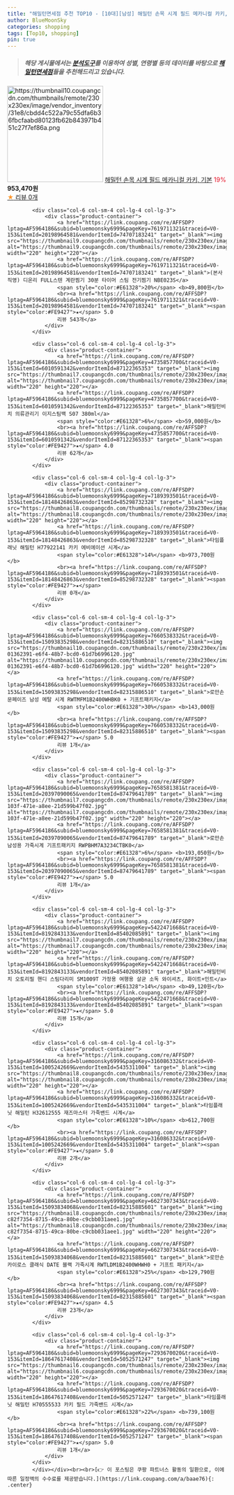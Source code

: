 ```yaml
---
title: "해밀턴면세점 추천 TOP10 - [10대][남성] 해밀턴 손목 시계 필드 메카니컬 카키, 기본"
author: BlueMoonSky
categories: shopping
tags: [Top10, shopping]
pin: true
---
```


> ##### 해당 게시물에서는 [**분석도구**](https://itemscout.io/)를 이용하여 **성별**, **연령별** 등의 데이터를 바탕으로 [**해밀턴면세점**](https://link.coupang.com/a/baae76)들을 추천해드리고 있습니다.
<div class="container"><div class="row">
            <div class="col-6 col-sm-4 col-lg-4 col-lg-3">
                <div class="product-container">
                    <a href="https://link.coupang.com/re/AFFSDP?lptag=AF5964186&subid=bluemoonsky6999&pageKey=7630362922&traceid=V0-153&itemId=20249881335&vendorItemId=87337944102" target="_blank"><img src="https://thumbnail10.coupangcdn.com/thumbnails/remote/230x230ex/image/vendor_inventory/31e8/cbdd4c522a79c55dfa6b36fbcfaabd80123fb62b843971b451c27f7ef86a.png" alt="https://thumbnail10.coupangcdn.com/thumbnails/remote/230x230ex/image/vendor_inventory/31e8/cbdd4c522a79c55dfa6b36fbcfaabd80123fb62b843971b451c27f7ef86a.png" width="220" height="220"></a>
                    <a href="https://link.coupang.com/re/AFFSDP?lptag=AF5964186&subid=bluemoonsky6999&pageKey=7630362922&traceid=V0-153&itemId=20249881335&vendorItemId=87337944102" target="_blank">해밀턴 손목 시계 필드 메카니컬 카키, 기본</a>
                    <span style="color:#E61328">19%</span> <b>953,470원</b>
                    <br><a href="https://link.coupang.com/re/AFFSDP?lptag=AF5964186&subid=bluemoonsky6999&pageKey=7630362922&traceid=V0-153&itemId=20249881335&vendorItemId=87337944102" target="_blank"><span style="color:#FE9427">★</span> 
                    리뷰 0개</a>
                </div>
            </div>
            
            <div class="col-6 col-sm-4 col-lg-4 col-lg-3">
                <div class="product-container">
                    <a href="https://link.coupang.com/re/AFFSDP?lptag=AF5964186&subid=bluemoonsky6999&pageKey=7619711321&traceid=V0-153&itemId=20198964581&vendorItemId=74707183241" target="_blank"><img src="https://thumbnail9.coupangcdn.com/thumbnails/remote/230x230ex/image/vendor_inventory/7f02/c5390cab271b6fe185291b5300a7494fb3883276860a272c2e9772ce2ecb.jpg" alt="https://thumbnail9.coupangcdn.com/thumbnails/remote/230x230ex/image/vendor_inventory/7f02/c5390cab271b6fe185291b5300a7494fb3883276860a272c2e9772ce2ecb.jpg" width="220" height="220"></a>
                    <a href="https://link.coupang.com/re/AFFSDP?lptag=AF5964186&subid=bluemoonsky6999&pageKey=7619711321&traceid=V0-153&itemId=20198964581&vendorItemId=74707183241" target="_blank">(본사직영) 디온리 FULL스텐 계란찜기 30분 타이머 스팀 전기찜기 NBE023S</a>
                    <span style="color:#E61328">20%</span> <b>49,800원</b>
                    <br><a href="https://link.coupang.com/re/AFFSDP?lptag=AF5964186&subid=bluemoonsky6999&pageKey=7619711321&traceid=V0-153&itemId=20198964581&vendorItemId=74707183241" target="_blank"><span style="color:#FE9427">★</span> 5.0
                    리뷰 543개</a>
                </div>
            </div>
            
            <div class="col-6 col-sm-4 col-lg-4 col-lg-3">
                <div class="product-container">
                    <a href="https://link.coupang.com/re/AFFSDP?lptag=AF5964186&subid=bluemoonsky6999&pageKey=4735857700&traceid=V0-153&itemId=6010591342&vendorItemId=87122365353" target="_blank"><img src="https://thumbnail7.coupangcdn.com/thumbnails/remote/230x230ex/image/vendor_inventory/ebf8/b018ba8de4ddceebaaf56be001819f0d400afe64216c501e7bf5d4dcb690.jpg" alt="https://thumbnail7.coupangcdn.com/thumbnails/remote/230x230ex/image/vendor_inventory/ebf8/b018ba8de4ddceebaaf56be001819f0d400afe64216c501e7bf5d4dcb690.jpg" width="220" height="220"></a>
                    <a href="https://link.coupang.com/re/AFFSDP?lptag=AF5964186&subid=bluemoonsky6999&pageKey=4735857700&traceid=V0-153&itemId=6010591342&vendorItemId=87122365353" target="_blank">해밀턴비치 의류관리기 이지스팀백 S07 380ml</a>
                    <span style="color:#E61328">6%</span> <b>59,000원</b>
                    <br><a href="https://link.coupang.com/re/AFFSDP?lptag=AF5964186&subid=bluemoonsky6999&pageKey=4735857700&traceid=V0-153&itemId=6010591342&vendorItemId=87122365353" target="_blank"><span style="color:#FE9427">★</span> 4.0
                    리뷰 62개</a>
                </div>
            </div>
            
            <div class="col-6 col-sm-4 col-lg-4 col-lg-3">
                <div class="product-container">
                    <a href="https://link.coupang.com/re/AFFSDP?lptag=AF5964186&subid=bluemoonsky6999&pageKey=7189393501&traceid=V0-153&itemId=18148426863&vendorItemId=85298732328" target="_blank"><img src="https://thumbnail8.coupangcdn.com/thumbnails/remote/230x230ex/image/vendor_inventory/8615/c6781289d372bbb315815fa85349bf2d6fa1d3fb6bfce92d952595a8ff8f.jpg" alt="https://thumbnail8.coupangcdn.com/thumbnails/remote/230x230ex/image/vendor_inventory/8615/c6781289d372bbb315815fa85349bf2d6fa1d3fb6bfce92d952595a8ff8f.jpg" width="220" height="220"></a>
                    <a href="https://link.coupang.com/re/AFFSDP?lptag=AF5964186&subid=bluemoonsky6999&pageKey=7189393501&traceid=V0-153&itemId=18148426863&vendorItemId=85298732328" target="_blank">타임플래닛 해밀턴 H77922141 카키 에비에이션 시계</a>
                    <span style="color:#E61328">14%</span> <b>973,700원</b>
                    <br><a href="https://link.coupang.com/re/AFFSDP?lptag=AF5964186&subid=bluemoonsky6999&pageKey=7189393501&traceid=V0-153&itemId=18148426863&vendorItemId=85298732328" target="_blank"><span style="color:#FE9427">★</span> 
                    리뷰 0개</a>
                </div>
            </div>
            
            <div class="col-6 col-sm-4 col-lg-4 col-lg-3">
                <div class="product-container">
                    <a href="https://link.coupang.com/re/AFFSDP?lptag=AF5964186&subid=bluemoonsky6999&pageKey=7660538332&traceid=V0-153&itemId=15093835298&vendorItemId=82315886510" target="_blank"><img src="https://thumbnail10.coupangcdn.com/thumbnails/remote/230x230ex/image/retail/images/1198777745439932-01362391-e6f4-48b7-bcd0-61d7b6996120.jpg" alt="https://thumbnail10.coupangcdn.com/thumbnails/remote/230x230ex/image/retail/images/1198777745439932-01362391-e6f4-48b7-bcd0-61d7b6996120.jpg" width="220" height="220"></a>
                    <a href="https://link.coupang.com/re/AFFSDP?lptag=AF5964186&subid=bluemoonsky6999&pageKey=7660538332&traceid=V0-153&itemId=15093835298&vendorItemId=82315886510" target="_blank">로만손 문페이즈 남성 메탈 시계 RWTMFM1B2400WHBK0 + 기프트패키지</a>
                    <span style="color:#E61328">30%</span> <b>143,000원</b>
                    <br><a href="https://link.coupang.com/re/AFFSDP?lptag=AF5964186&subid=bluemoonsky6999&pageKey=7660538332&traceid=V0-153&itemId=15093835298&vendorItemId=82315886510" target="_blank"><span style="color:#FE9427">★</span> 5.0
                    리뷰 1개</a>
                </div>
            </div>
            
            <div class="col-6 col-sm-4 col-lg-4 col-lg-3">
                <div class="product-container">
                    <a href="https://link.coupang.com/re/AFFSDP?lptag=AF5964186&subid=bluemoonsky6999&pageKey=7658581381&traceid=V0-153&itemId=20397090065&vendorItemId=87479641789" target="_blank"><img src="https://thumbnail7.coupangcdn.com/thumbnails/remote/230x230ex/image/retail/images/2023/10/17/17/4/f96e2ae2-103f-471e-a8ee-21d599b47f02.jpg" alt="https://thumbnail7.coupangcdn.com/thumbnails/remote/230x230ex/image/retail/images/2023/10/17/17/4/f96e2ae2-103f-471e-a8ee-21d599b47f02.jpg" width="220" height="220"></a>
                    <a href="https://link.coupang.com/re/AFFSDP?lptag=AF5964186&subid=bluemoonsky6999&pageKey=7658581381&traceid=V0-153&itemId=20397090065&vendorItemId=87479641789" target="_blank">로만손 남성용 가죽시계 기프트패키지 RWPBHM7A3234CTBK0</a>
                    <span style="color:#E61328">6%</span> <b>193,050원</b>
                    <br><a href="https://link.coupang.com/re/AFFSDP?lptag=AF5964186&subid=bluemoonsky6999&pageKey=7658581381&traceid=V0-153&itemId=20397090065&vendorItemId=87479641789" target="_blank"><span style="color:#FE9427">★</span> 5.0
                    리뷰 1개</a>
                </div>
            </div>
            
            <div class="col-6 col-sm-4 col-lg-4 col-lg-3">
                <div class="product-container">
                    <a href="https://link.coupang.com/re/AFFSDP?lptag=AF5964186&subid=bluemoonsky6999&pageKey=5422471668&traceid=V0-153&itemId=8192843133&vendorItemId=85402085891" target="_blank"><img src="https://thumbnail7.coupangcdn.com/thumbnails/remote/230x230ex/image/vendor_inventory/8f7d/32784748545e96f84627805bb0aaccbea8dee87e9516edf8f5c435c52102.jpg" alt="https://thumbnail7.coupangcdn.com/thumbnails/remote/230x230ex/image/vendor_inventory/8f7d/32784748545e96f84627805bb0aaccbea8dee87e9516edf8f5c435c52102.jpg" width="220" height="220"></a>
                    <a href="https://link.coupang.com/re/AFFSDP?lptag=AF5964186&subid=bluemoonsky6999&pageKey=5422471668&traceid=V0-153&itemId=8192843133&vendorItemId=85402085891" target="_blank">해밀턴비치 오토리필 핸디 스팀다리미 SM1009T 가정용 여행용 살균 소독 와이셔츠, 화이트+민트</a>
                    <span style="color:#E61328">14%</span> <b>49,120원</b>
                    <br><a href="https://link.coupang.com/re/AFFSDP?lptag=AF5964186&subid=bluemoonsky6999&pageKey=5422471668&traceid=V0-153&itemId=8192843133&vendorItemId=85402085891" target="_blank"><span style="color:#FE9427">★</span> 5.0
                    리뷰 15개</a>
                </div>
            </div>
            
            <div class="col-6 col-sm-4 col-lg-4 col-lg-3">
                <div class="product-container">
                    <a href="https://link.coupang.com/re/AFFSDP?lptag=AF5964186&subid=bluemoonsky6999&pageKey=316086332&traceid=V0-153&itemId=1005242669&vendorItemId=5435311004" target="_blank"><img src="https://thumbnail8.coupangcdn.com/thumbnails/remote/230x230ex/image/vendor_inventory/67d6/83bf0f488f0ee234e45497249d34f2c82870b8ad74553155cb80bbe75dca.jpg" alt="https://thumbnail8.coupangcdn.com/thumbnails/remote/230x230ex/image/vendor_inventory/67d6/83bf0f488f0ee234e45497249d34f2c82870b8ad74553155cb80bbe75dca.jpg" width="220" height="220"></a>
                    <a href="https://link.coupang.com/re/AFFSDP?lptag=AF5964186&subid=bluemoonsky6999&pageKey=316086332&traceid=V0-153&itemId=1005242669&vendorItemId=5435311004" target="_blank">타임플래닛 해밀턴 H32612555 재즈마스터 가죽밴드 시계</a>
                    <span style="color:#E61328">10%</span> <b>612,700원</b>
                    <br><a href="https://link.coupang.com/re/AFFSDP?lptag=AF5964186&subid=bluemoonsky6999&pageKey=316086332&traceid=V0-153&itemId=1005242669&vendorItemId=5435311004" target="_blank"><span style="color:#FE9427">★</span> 5.0
                    리뷰 2개</a>
                </div>
            </div>
            
            <div class="col-6 col-sm-4 col-lg-4 col-lg-3">
                <div class="product-container">
                    <a href="https://link.coupang.com/re/AFFSDP?lptag=AF5964186&subid=bluemoonsky6999&pageKey=6627307343&traceid=V0-153&itemId=15093834068&vendorItemId=82315885601" target="_blank"><img src="https://thumbnail8.coupangcdn.com/thumbnails/remote/230x230ex/image/retail/images/4134850662483756-c82f7354-8715-49ca-80be-c9cbb031aee1.jpg" alt="https://thumbnail8.coupangcdn.com/thumbnails/remote/230x230ex/image/retail/images/4134850662483756-c82f7354-8715-49ca-80be-c9cbb031aee1.jpg" width="220" height="220"></a>
                    <a href="https://link.coupang.com/re/AFFSDP?lptag=AF5964186&subid=bluemoonsky6999&pageKey=6627307343&traceid=V0-153&itemId=15093834068&vendorItemId=82315885601" target="_blank">로만손 카이로스 클래식 DATE 블랙 가죽시계 RWTLDM1B2400WHWH0 + 기프트 패키지</a>
                    <span style="color:#E61328">25%</span> <b>129,790원</b>
                    <br><a href="https://link.coupang.com/re/AFFSDP?lptag=AF5964186&subid=bluemoonsky6999&pageKey=6627307343&traceid=V0-153&itemId=15093834068&vendorItemId=82315885601" target="_blank"><span style="color:#FE9427">★</span> 4.5
                    리뷰 23개</a>
                </div>
            </div>
            
            <div class="col-6 col-sm-4 col-lg-4 col-lg-3">
                <div class="product-container">
                    <a href="https://link.coupang.com/re/AFFSDP?lptag=AF5964186&subid=bluemoonsky6999&pageKey=7293670020&traceid=V0-153&itemId=18647617408&vendorItemId=5052571247" target="_blank"><img src="https://thumbnail6.coupangcdn.com/thumbnails/remote/230x230ex/image/vendor_inventory/adaf/8643c4a6ec1e045014d063e88d03d888e4e659745e793c6384e5e2f9a6ad.jpg" alt="https://thumbnail6.coupangcdn.com/thumbnails/remote/230x230ex/image/vendor_inventory/adaf/8643c4a6ec1e045014d063e88d03d888e4e659745e793c6384e5e2f9a6ad.jpg" width="220" height="220"></a>
                    <a href="https://link.coupang.com/re/AFFSDP?lptag=AF5964186&subid=bluemoonsky6999&pageKey=7293670020&traceid=V0-153&itemId=18647617408&vendorItemId=5052571247" target="_blank">타임플래닛 해밀턴 H70555533 카키 필드 가죽밴드 시계</a>
                    <span style="color:#E61328">22%</span> <b>739,100원</b>
                    <br><a href="https://link.coupang.com/re/AFFSDP?lptag=AF5964186&subid=bluemoonsky6999&pageKey=7293670020&traceid=V0-153&itemId=18647617408&vendorItemId=5052571247" target="_blank"><span style="color:#FE9427">★</span> 5.0
                    리뷰 1개</a>
                </div>
            </div>
            </div></div><br><br>[👉 이 포스팅은 쿠팡 파트너스 활동의 일환으로, 이에 따른 일정액의 수수료를 제공받습니다.](https://link.coupang.com/a/baae76){: .center}